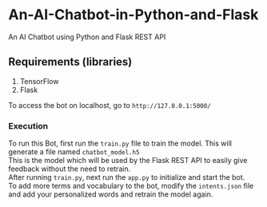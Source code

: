 # An-AI-Chatbot-in-Python-and-Flask
An AI Chatbot using Python and Flask REST API 

## Requirements (libraries)
1. TensorFlow
1. Flask

To access the bot on localhost, go to ```http://127.0.0.1:5000/ ``` 

### Execution
To run this Bot, first run the ```train.py``` file to train the model. This will generate a file named ```chatbot_model.h5```<br>
This is the model which will be used by the Flask REST API to easily give feedback without the need to retrain.<br>
After running ```train.py```, next run the ```app.py``` to initialize and start the bot.<br>
To add more terms and vocabulary to the bot, modify the ```intents.json``` file and add your personalized words and retrain the model again.
